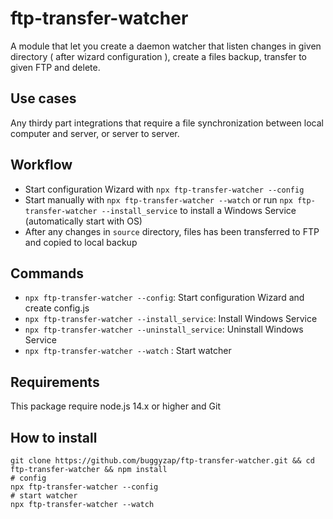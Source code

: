 # ftp-transfer-watcher

A module that let you create a daemon watcher that listen changes in given directory ( after wizard configuration ), create a files backup, transfer to given FTP and delete.

## Use cases

Any thirdy part integrations that require a file synchronization between local computer and server, or server to server.

## Workflow

- Start configuration Wizard with `npx ftp-transfer-watcher --config`
- Start manually with `npx ftp-transfer-watcher --watch` or run `npx ftp-transfer-watcher --install_service` to install a Windows Service (automatically start with OS)
- After any changes in `source` directory, files has been transferred to FTP and copied to local backup

## Commands

- `npx ftp-transfer-watcher --config`: Start configuration Wizard and create config.js
- `npx ftp-transfer-watcher --install_service`: Install Windows Service
- `npx ftp-transfer-watcher --uninstall_service`: Uninstall Windows Service
- `npx ftp-transfer-watcher --watch` : Start watcher

## Requirements

This package require node.js 14.x or higher and Git

## How to install

```
git clone https://github.com/buggyzap/ftp-transfer-watcher.git && cd ftp-transfer-watcher && npm install
# config
npx ftp-transfer-watcher --config
# start watcher
npx ftp-transfer-watcher --watch
```
